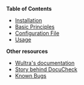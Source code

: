 **Table of Contents**

- [Installation](Readme.md#prerequisites)
- [Basic Principles](Basic-Principles.md)
- [Configuration File](Configuration-File.md)
- [Usage](Usage.md)

**Other resources**

- [Wultra's documentation](Writing-Wultras-Documentation.md)
- [Story behind DocuCheck](Story-Behind.md)
- [Known Bugs](Known-Bugs.md)
